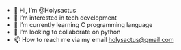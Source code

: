- 👋 Hi, I’m @Holysactus
- 👀 I’m interested in tech development
- 🌱 I’m currently learning C programming language
- 💞️ I’m looking to collaborate on python
- 📫 How to reach me via my email holysactus@gmail.com

<!---
Holysactus/Holysactus is a ✨ special ✨ repository because its `README.md` (this file) appears on your GitHub profile.
You can click the Preview link to take a look at your changes.
--->
